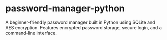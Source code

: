 # password-manager-python
A beginner-friendly password manager built in Python using SQLite and AES encryption. Features encrypted password storage, secure login, and a command-line interface.
